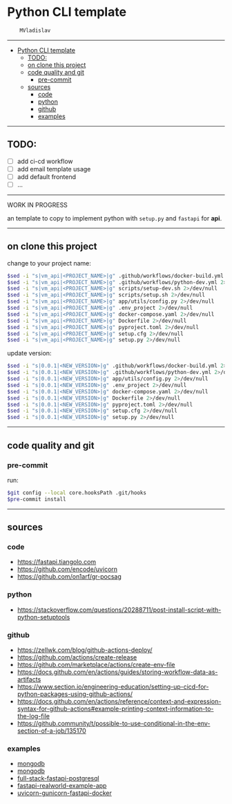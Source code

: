 # Python CLI template

```sh
    MVladislav
```

---

- [Python CLI template](#python-cli-template)
  - [TODO:](#todo)
  - [on clone this project](#on-clone-this-project)
  - [code quality and git](#code-quality-and-git)
    - [pre-commit](#pre-commit)
  - [sources](#sources)
    - [code](#code)
    - [python](#python)
    - [github](#github)
    - [examples](#examples)

---

## TODO:

- [ ] add ci-cd workflow
- [ ] add email template usage
- [ ] add default frontend
- [ ] ...

---

WORK IN PROGRESS

an template to copy to implement python with `setup.py` and `fastapi` for **api**.

---

## on clone this project

change to your project name:

```sh
$sed -i "s|vm_api|<PROJECT_NAME>|g" .github/workflows/docker-build.yml 2>/dev/null
$sed -i "s|vm_api|<PROJECT_NAME>|g" .github/workflows/python-dev.yml 2>/dev/null
$sed -i "s|vm_api|<PROJECT_NAME>|g" scripts/setup-dev.sh 2>/dev/null
$sed -i "s|vm_api|<PROJECT_NAME>|g" scripts/setup.sh 2>/dev/null
$sed -i "s|vm_api|<PROJECT_NAME>|g" app/utils/config.py 2>/dev/null
$sed -i "s|vm_api|<PROJECT_NAME>|g" .env_project 2>/dev/null
$sed -i "s|vm_api|<PROJECT_NAME>|g" docker-compose.yaml 2>/dev/null
$sed -i "s|vm_api|<PROJECT_NAME>|g" Dockerfile 2>/dev/null
$sed -i "s|vm_api|<PROJECT_NAME>|g" pyproject.toml 2>/dev/null
$sed -i "s|vm_api|<PROJECT_NAME>|g" setup.cfg 2>/dev/null
$sed -i "s|vm_api|<PROJECT_NAME>|g" setup.py 2>/dev/null
```

update version:

```sh
$sed -i "s|0.0.1|<NEW_VERSION>|g" .github/workflows/docker-build.yml 2>/dev/null
$sed -i "s|0.0.1|<NEW_VERSION>|g" .github/workflows/python-dev.yml 2>/dev/null
$sed -i "s|0.0.1|<NEW_VERSION>|g" app/utils/config.py 2>/dev/null
$sed -i "s|0.0.1|<NEW_VERSION>|g" .env_project 2>/dev/null
$sed -i "s|0.0.1|<NEW_VERSION>|g" docker-compose.yaml 2>/dev/null
$sed -i "s|0.0.1|<NEW_VERSION>|g" Dockerfile 2>/dev/null
$sed -i "s|0.0.1|<NEW_VERSION>|g" pyproject.toml 2>/dev/null
$sed -i "s|0.0.1|<NEW_VERSION>|g" setup.cfg 2>/dev/null
$sed -i "s|0.0.1|<NEW_VERSION>|g" setup.py 2>/dev/null
```

---

## code quality and git

### pre-commit

run:

```sh
$git config --local core.hooksPath .git/hooks
$pre-commit install
```

---

## sources

### code

- <https://fastapi.tiangolo.com>
- <https://github.com/encode/uvicorn>
- <https://github.com/on1arf/gr-pocsag>

### python

- <https://stackoverflow.com/questions/20288711/post-install-script-with-python-setuptools>

### github

- <https://zellwk.com/blog/github-actions-deploy/>
- <https://github.com/actions/create-release>
- <https://github.com/marketplace/actions/create-env-file>
- <https://docs.github.com/en/actions/guides/storing-workflow-data-as-artifacts>
- <https://www.section.io/engineering-education/setting-up-cicd-for-python-packages-using-github-actions/>
- <https://docs.github.com/en/actions/reference/context-and-expression-syntax-for-github-actions#example-printing-context-information-to-the-log-file>
- <https://github.community/t/possible-to-use-conditional-in-the-env-section-of-a-job/135170>

### examples

- [mongodb](https://gist.github.com/fatiherikli/4350345)
- [mongodb](https://github.com/mongodb-developer/mongodb-with-fastapi)
- [full-stack-fastapi-postgresql](https://github.com/tiangolo/full-stack-fastapi-postgresql)
- [fastapi-realworld-example-app](https://github.com/nsidnev/fastapi-realworld-example-app)
- [uvicorn-gunicorn-fastapi-docker](https://github.com/tiangolo/uvicorn-gunicorn-fastapi-docker)
